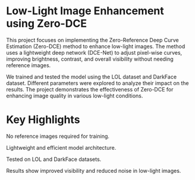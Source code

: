 # Low-Light Image Enhancement using Zero-DCE
This project focuses on implementing the Zero-Reference Deep Curve Estimation (Zero-DCE) method to enhance low-light images. The method uses a lightweight deep network (DCE-Net) to adjust pixel-wise curves, improving brightness, contrast, and overall visibility without needing reference images.

We trained and tested the model using the LOL dataset and DarkFace dataset. Different parameters were explored to analyze their impact on the results. The project demonstrates the effectiveness of Zero-DCE for enhancing image quality in various low-light conditions.

# Key Highlights
No reference images required for training.

Lightweight and efficient model architecture.

Tested on LOL and DarkFace datasets.

Results show improved visibility and reduced noise in low-light images.
